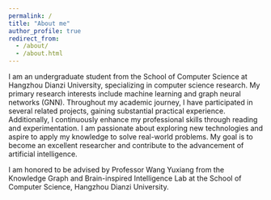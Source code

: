 ```yaml
---
permalink: /
title: "About me"
author_profile: true
redirect_from: 
  - /about/
  - /about.html
---
```


I am an undergraduate student from the School of Computer Science at Hangzhou Dianzi University, specializing in computer science research. My primary research interests include machine learning and graph neural networks (GNN). Throughout my academic journey, I have participated in several related projects, gaining substantial practical experience. Additionally, I continuously enhance my professional skills through reading and experimentation. I am passionate about exploring new technologies and aspire to apply my knowledge to solve real-world problems. My goal is to become an excellent researcher and contribute to the advancement of artificial intelligence.

I am honored to be advised by Professor Wang Yuxiang from the Knowledge Graph and Brain-inspired Intelligence Lab at the School of Computer Science, Hangzhou Dianzi University.



